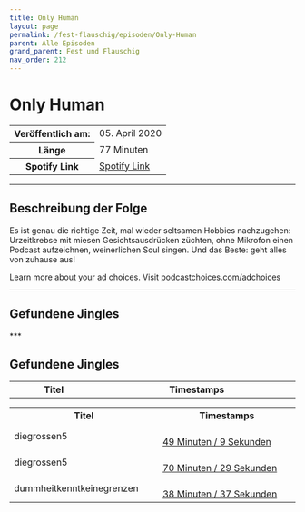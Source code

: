 ```yaml
---
title: Only Human
layout: page
permalink: /fest-flauschig/episoden/Only-Human
parent: Alle Episoden
grand_parent: Fest und Flauschig
nav_order: 212
---
```


# Only Human
<table class="resp-table dcf-table dcf-table-responsive dcf-table-bordered dcf-table-striped dcf-w-100%">
                    <tbody>
                        <tr>
                            <th scope="row">Veröffentlich am:</th>
                            <td data-label="Veröffentlich am:">05. April 2020</td>
                        </tr>
                        <tr>
                            <th scope="row">Länge </th>
                            <td data-label="Länge ">77 Minuten</td>
                        </tr><tr>
                                <th scope="row">Spotify Link</th>
                                <td data-label="Spotify Link"><a href="https://open.spotify.com/episode/76PKzgMNgUymEbRvsxDpZP">Spotify Link</a></td>
                            </tr></tbody>
                </table>

***

## Beschreibung der Folge

<div>
Es ist genau die richtige Zeit, mal wieder seltsamen Hobbies nachzugehen: Urzeitkrebse mit miesen Gesichtsausdrücken züchten, ohne Mikrofon einen Podcast aufzeichnen, weinerlichen Soul singen. Und das Beste: geht alles von zuhause aus!<p> </p><p>Learn more about your ad choices. Visit <a href="https://podcastchoices.com/adchoices">podcastchoices.com/adchoices</a></p>  
</div>

***

## Gefundene Jingles

<table style="display: table;">
                                    <tr>
                                        <th class="tableColumnTitle">Titel</th>
                                        <th class="tableColumnTimestamps">Timestamps</th>
                                    </tr>
                                    ***

## Gefundene Jingles

<table style="display: table;">
                                    <tr>
                                        <th class="tableColumnTitle">Titel</th>
                                        <th class="tableColumnTimestamps">Timestamps</th>
                                    </tr>
                                    <tr>
                                <td markdown="span"  class="tableColumnTitle">diegrossen5</td>
                                <td markdown="span" class="tableColumnTimestamps">
                                <br>
                                <a href="https://open.spotify.com/episode/76PKzgMNgUymEbRvsxDpZP?t=2949">
                                49 Minuten / 9 Sekunden</a>
                                </td></tr><tr>
                                <td markdown="span"  class="tableColumnTitle">diegrossen5</td>
                                <td markdown="span" class="tableColumnTimestamps">
                                <br>
                                <a href="https://open.spotify.com/episode/76PKzgMNgUymEbRvsxDpZP?t=4229">
                                70 Minuten / 29 Sekunden</a>
                                </td></tr><tr>
                                <td markdown="span"  class="tableColumnTitle">dummheitkenntkeinegrenzen</td>
                                <td markdown="span" class="tableColumnTimestamps">
                                <br>
                                <a href="https://open.spotify.com/episode/76PKzgMNgUymEbRvsxDpZP?t=2317">
                                38 Minuten / 37 Sekunden</a>
                                </td></tr></table>